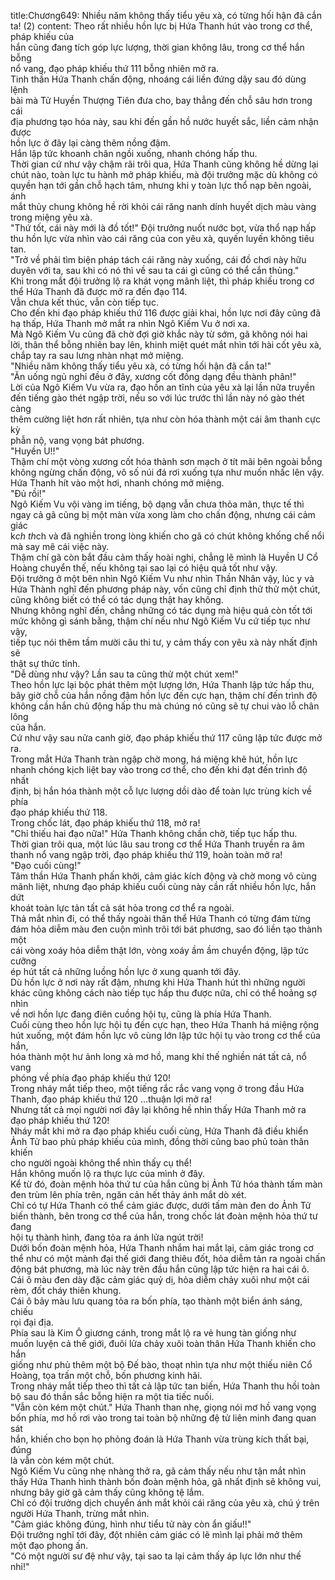 title:Chương649: Nhiều năm không thấy tiểu yêu xà, có từng hối hận đã cắn ta! (2)
content:
Theo rất nhiều hồn lực bị Hứa Thanh hút vào trong cơ thể, pháp khiếu của<br>hắn cũng đang tích góp lực lượng, thời gian không lâu, trong cơ thể hắn bỗng<br>nổ vang, đạo pháp khiếu thứ 111 bỗng nhiên mở ra.<br>Tinh thần Hứa Thanh chấn động, nhoáng cái liền đứng dậy sau đó dùng lệnh<br>bài mà Tử Huyền Thượng Tiên đưa cho, bay thẳng đến chỗ sâu hơn trong cái<br>địa phương tạo hóa này, sau khi đến gần hồ nước huyết sắc, liền cảm nhận được<br>hồn lực ở đây lại càng thêm nồng đậm.<br>Hắn lập tức khoanh chân ngồi xuống, nhanh chóng hấp thu.<br>Thời gian cứ như vậy chậm rãi trôi qua, Hứa Thanh cũng không hề dừng lại<br>chút nào, toàn lực tu hành mở pháp khiếu, mà đội trưởng mặc dù không có<br>quyền hạn tới gần chỗ hạch tâm, nhưng khi y toàn lực thổ nạp bên ngoài, ánh<br>mắt thủy chung không hề rời khỏi cái răng nanh dính huyết dịch màu vàng<br>trong miệng yêu xà.<br>"Thứ tốt, cái này mới là đồ tốt!" Đội trưởng nuốt nước bọt, vừa thổ nạp hấp<br>thu hồn lực vừa nhìn vào cái răng của con yêu xà, quyến luyến không tiêu tan.<br>"Trở về phải tìm biện pháp tách cái răng này xuống, cái đồ chơi này hữu<br>duyên với ta, sau khi có nó thì về sau ta cái gì cũng có thể cắn thủng."<br>Khi trong mắt đội trưởng lộ ra khát vọng mãnh liệt, thì pháp khiếu trong cơ<br>thể Hứa Thanh đã được mở ra đến đạo 114.<br>Vẫn chưa kết thúc, vẫn còn tiếp tục.<br>Cho đến khi đạo pháp khiếu thứ 116 được giải khai, hồn lực nơi đây cũng đã<br>hạ thấp, Hứa Thanh mở mắt ra nhìn Ngô Kiếm Vu ở nơi xa.<br>Mà Ngô Kiếm Vu cũng đã chờ đợi giờ khắc này từ sớm, gã không nói hai<br>lời, thân thể bỗng nhiên bay lên, khinh miệt quét mắt nhìn tới hài cốt yêu xà,<br>chắp tay ra sau lưng nhàn nhạt mở miệng.<br>"Nhiều năm không thấy tiểu yêu xà, có từng hối hận đã cắn ta!"<br>"Ăn uống ngủ nghỉ đều ở đây, xương cốt đồng dạng đều thành phân!"<br>Lời của Ngô Kiếm Vu vừa ra, đạo hồn an tĩnh của yêu xà lại lần nữa truyền<br>đến tiếng gào thét ngập trời, nếu so với lúc trước thì lần này nó gào thét càng<br>thêm cường liệt hơn rất nhiên, tựa như còn hóa thành một cái âm thanh cực kỳ<br>phẫn nộ, vang vọng bát phương.<br>"Huyền U!!"<br>Thậm chí một vòng xương cốt hóa thành sơn mạch ở tít mãi bên ngoài bỗng<br>không ngừng chấn động, vô số núi đá rơi xuống tựa như muốn nhấc lên vậy.<br>Hứa Thanh hít vào một hơi, nhanh chóng mở miệng.<br>"Đủ rồi!"<br>Ngô Kiếm Vu vội vàng im tiếng, bộ dạng vẫn chưa thỏa mãn, thực tế thì<br>ngay cả gã cũng bị một màn vừa xong làm cho chấn động, nhưng cái cảm giác<br>k*ch th*ch và đã nghiền trong lòng khiến cho gã có chút không khống chế nổi<br>mà say mê cái việc này.<br>Thậm chí gã còn bắt đầu cảm thấy hoài nghi, chẳng lẽ mình là Huyền U Cổ<br>Hoàng chuyển thế, nếu không tại sao lại có hiệu quả tốt như vậy.<br>Đội trưởng ở một bên nhìn Ngô Kiếm Vu như nhìn Thần Nhân vậy, lúc y và<br>Hứa Thành nghĩ đến phương pháp này, vốn cũng chỉ định thử thử một chút,<br>cũng không biết có thể có tác dụng thật hay không.<br>Nhưng không nghĩ đến, chẳng những có tác dụng mà hiệu quả còn tốt tới<br>mức không gì sánh bằng, thậm chí nếu như Ngô Kiếm Vu cứ tiếp tục như vậy,<br>tiếp tục nói thêm tầm mười câu thi tư, y cảm thấy con yêu xà này nhất định sẽ<br>thật sự thức tỉnh.<br>"Dễ dùng như vậy? Lần sau ta cũng thử một chút xem!"<br>Theo hồn lực lại bộc phát thêm một lượng lớn, Hứa Thanh lập tức hấp thu,<br>bây giờ chỗ của hắn nồng đậm hồn lực đến cực hạn, thậm chí đến trình độ<br>không cần hắn chủ động hấp thu mà chúng nó cũng sẽ tự chui vào lỗ chân lông<br>của hắn.<br>Cứ như vậy sau nửa canh giờ, đạo pháp khiếu thứ 117 cũng lập tức được mở<br>ra.<br>Trong mắt Hứa Thanh tràn ngập chờ mong, há miệng khẽ hút, hồn lực<br>nhanh chóng kịch liệt bay vào trong cơ thể, cho đến khi đạt đến trình độ nhất<br>định, bị hắn hóa thành một cỗ lực lượng dồi dào để toàn lực trùng kích về phía<br>đạo pháp khiếu thứ 118.<br>Trong chốc lát, đạo pháp khiếu thứ 118, mở ra!<br>"Chỉ thiếu hai đạo nữa!" Hứa Thanh không chần chờ, tiếp tục hấp thu.<br>Thời gian trôi qua, một lúc lâu sau trong cơ thể Hứa Thanh truyền ra âm<br>thanh nổ vang ngập trời, đạo pháp khiếu thứ 119, hoàn toàn mở ra!<br>"Đạo cuối cùng!"<br>Tâm thần Hứa Thanh phấn khởi, cảm giác kích động và chờ mong vô cùng<br>mãnh liệt, nhưng đạo pháp khiếu cuối cùng này cần rất nhiều hồn lực, hắn dứt<br>khoát toàn lực tản tất cả sát hỏa trong cơ thể ra ngoài.<br>Thả mắt nhìn đi, có thể thấy ngoài thân thể Hứa Thanh có từng đám từng<br>đám hỏa diễm màu đen cuộn mình trôi tới bát phương, sao đó liền tạo thành một<br>cái vòng xoáy hỏa diễm thật lớn, vòng xoáy ầm ầm chuyển động, lập tức cưỡng<br>ép hút tất cả những luồng hồn lực ở xung quanh tới đây.<br>Dù hồn lực ở nơi này rất đậm, nhưng khi Hứa Thanh hút thì những người<br>khác cũng không cách nào tiếp tục hấp thu được nữa, chỉ có thể hoảng sợ nhìn<br>về nơi hồn lực đang điên cuồng hội tụ, cũng là phía Hứa Thanh.<br>Cuối cùng theo hồn lực hội tụ đến cực hạn, theo Hứa Thanh há miệng rộng<br>hút xuống, một đám hồn lực vô cùng lớn lập tức hội tụ vào trong cơ thể của hắn,<br>hóa thành một hư ảnh long xà mơ hồ, mang khí thế nghiền nát tất cả, nổ vang<br>phóng về phía đạo pháp khiếu thứ 120!<br>Trong nháy mắt tiếp theo, một tiếng rắc rắc vang vọng ở trong đầu Hứa<br>Thanh, đạo pháp khiếu thứ 120 …thuận lợi mở ra!<br>Nhưng tất cả mọi người nơi đây lại không hề nhìn thấy Hứa Thanh mở ra<br>đạo pháp khiếu thứ 120!<br>Nháy mắt khi mở ra đạo pháp khiếu cuối cùng, Hứa Thanh đã điều khiển<br>Ảnh Tử bao phủ pháp khiếu của mình, đồng thời cũng bao phủ toàn thân khiến<br>cho người ngoài không thể nhìn thấy cụ thể!<br>Hắn không muốn lộ ra thực lực của mình ở đây.<br>Kể từ đó, đoàn mệnh hỏa thứ tư của hắn cũng bị Ảnh Tử hóa thành tấm màn<br>đen trùm lên phía trên, ngăn cản hết thảy ánh mắt dò xét.<br>Chỉ có tự Hứa Thanh có thể cảm giác được, dưới tấm màn đen do Ảnh Tử<br>biến thành, bên trong cơ thể của hắn, trong chốc lát đoàn mệnh hỏa thứ tư đang<br>hội tụ thành hình, đang tỏa ra ánh lửa ngút trời!<br>Dưới bốn đoàn mệnh hỏa, Hứa Thanh nhắm hai mắt lại, cảm giác trong cơ<br>thể như có một mảnh đại thế giới đang thiêu đốt, hỏa diễm tản ra ngoài chấn<br>động bát phương, mà lúc này trên đầu hắn cũng lập tức hiện ra hai cái ô.<br>Cái ô màu đen dày đặc cảm giác quỷ dị, hỏa diễm chảy xuôi như một cái<br>rèm, đốt cháy thiên khung.<br>Cái ô bảy màu lưu quang tỏa ra bốn phía, tạo thành một biển ánh sáng, chiếu<br>rọi đại địa.<br>Phía sau là Kim Ô giương cánh, trong mắt lộ ra vẻ hung tàn giống như<br>muốn luyện cả thế giới, đuôi lửa chảy xuôi toàn thân Hứa Thanh khiến cho hắn<br>giống như phủ thêm một bộ Đế bào, thoạt nhìn tựa như một thiếu niên Cổ<br>Hoàng, tọa trấn một chỗ, bốn phương kinh hãi.<br>Trong nháy mắt tiếp theo thì tất cả lập tức tan biến, Hứa Thanh thu hồi toàn<br>bộ sau đó thần sắc bỗng hiện ra một tia tiếc nuối.<br>"Vẫn còn kém một chút." Hứa Thanh than nhẹ, giọng nói mơ hồ vang vọng<br>bốn phía, mơ hồ rơi vào trong tai toàn bộ những đệ tử liên minh đang quan sát<br>hắn, khiến cho bọn họ phỏng đoán là Hứa Thanh vừa trùng kích thất bại, đúng<br>là vẫn còn kém một chút.<br>Ngô Kiếm Vu cũng nhẹ nhàng thở ra, gã cảm thấy nếu như tận mắt nhìn<br>thấy Hứa Thanh hình thành bốn đoàn mệnh hỏa, gã nhất định sẽ không vui,<br>nhưng bây giờ gã cảm thấy cũng không tệ lắm.<br>Chỉ có đội trưởng dịch chuyển ánh mắt khỏi cái răng của yêu xà, chú ý trên<br>người Hứa Thanh, trừng mắt nhìn.<br>"Cảm giác không đúng, hình như tiểu tử này còn ẩn giấu!!"<br>Đội trưởng nghĩ tới đây, đột nhiên cảm giác có lẽ mình lại phải mở thêm<br>một đạo phong ấn.<br>"Có một người sư đệ như vậy, tại sao ta lại cảm thấy áp lực lớn như thế<br>nhỉ!"